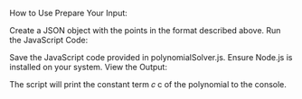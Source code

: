 How to Use
Prepare Your Input:

Create a JSON object with the points in the format described above.
Run the JavaScript Code:

Save the JavaScript code provided in polynomialSolver.js.
Ensure Node.js is installed on your system.
View the Output:

The script will print the constant term 
𝑐
c of the polynomial to the console.

